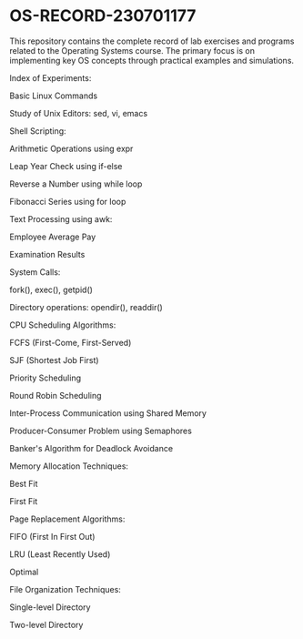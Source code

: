 # OS-RECORD-230701177
This repository contains the complete record of lab exercises and programs related to the Operating Systems course. The primary focus is on implementing key OS concepts through practical examples and simulations.

Index of Experiments:

Basic Linux Commands

Study of Unix Editors: sed, vi, emacs

Shell Scripting:

Arithmetic Operations using expr

Leap Year Check using if-else

Reverse a Number using while loop

Fibonacci Series using for loop

Text Processing using awk:

Employee Average Pay

Examination Results

System Calls:

fork(), exec(), getpid()

Directory operations: opendir(), readdir()

CPU Scheduling Algorithms:

FCFS (First-Come, First-Served)

SJF (Shortest Job First)

Priority Scheduling

Round Robin Scheduling

Inter-Process Communication using Shared Memory

Producer-Consumer Problem using Semaphores

Banker's Algorithm for Deadlock Avoidance

Memory Allocation Techniques:

Best Fit

First Fit

Page Replacement Algorithms:

FIFO (First In First Out)

LRU (Least Recently Used)

Optimal

File Organization Techniques:

Single-level Directory

Two-level Directory
